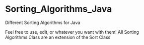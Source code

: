 # Sorting_Algorithms_Java
Different Sorting Algorithms for Java

Feel free to use, edit, or whatever you want with them!
All Sorting Algorithms Class are an extension of the Sort Class
